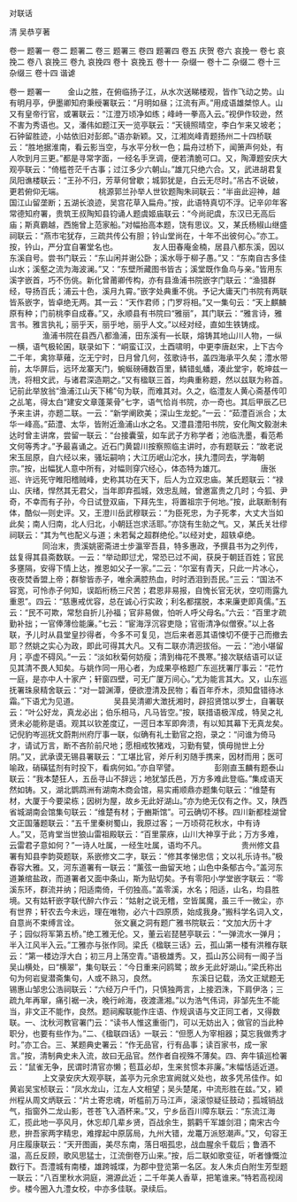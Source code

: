 <!-- { "loadSidebar": true } -->
对联话

清 吴恭亨著

卷一
题署一
卷二
题署二
卷三
题署三
卷四
题署四
卷五
庆贺
卷六
哀挽一
卷七
哀挽二
卷八
哀挽三
卷九
哀挽四
卷十
哀挽五
卷十一
杂缀一
卷十二
杂缀二
卷十三
杂缀三
卷十四
谐谑

卷一
题署一
　　金山之胜，在俯临扬子江，从水次送睇楼观，皆作飞动之势。山有明月亭，伊墨卿知府秉绶署联云：“月明如昼；江流有声。”用成语雄桀惊人。山又有皇帝行官，或署联云：“江澄万顷净如练；峰峙一拳高入云。”视伊作较逊，然不害为秀语也。又，潘伟如题江天一览亭联云：“天镜照晴空，李白乍来又坡老；石钟留胜迹，小姑依旧对彭郎。”语亦新颖。又，江湘岚峰青题扬州二十四桥联云：“胜地据淮南，看云影当空，与水平分秋一色；扁舟过桥下，闻箫声何处，有人吹到月三更。”都是寻常字面，一经名手烹调，便若清脆可口。又，陶潭题安庆大观亭联云：“倚槛苍茫千古事；过江多少六朝山。”雄兀只绝六合。又，武进胡君复凤阳谯楼联云：“王孙不归，芳草何曾歇；城郭犹是，白云无尽时。”吊古不说破，更若俯仰无端。
　　
　　桃源郭兰孙举人世钦题陶朱祠联云：“半亩此迎神，越国江山留垄断；五湖长浪迹，吴宫花草入扁舟。”按，此语特真切不浮。记辛卯年客常德知府署，贵筑王叔陶知县钧诵人题虞姬庙联云：“今尚祀虞，东汉已无高后庙；斯真霸越，西施曾上范家船。”对幅抬高本题，饶有思议。又，某氏杨椒山继盛祠联云：“燕市宅犹存，三疏共传公有胆；钤山堂尚在，十年不出彼何心。”亦工。按，钤山，严分宜自署堂名也。
　　
　　友人田春庵金楠，居县八都东溪，因以东溪自号。尝书门联云：“东山闲并谢公卧；溪水辱于柳子愚。”又：“东南自古多佳山水；溪壑之流为海波澜。”又：“东壁所藏图书皆古；溪堂既作鱼鸟与亲。”皆用东溪字嵌首，巧不伤佻。新化曾莆卿传构，亦有县渔浦书院嵌字门联云：“渔猎群经，导扬百氏；浦云十色，溪月九霄。”嵌字处典重不佻。予记大庸天门书院有两联皆系嵌字，皆卓绝无两。其一云：“天作君师；门罗将相。”又一集句云：“天上麒麟原有种；门前桃李自成春。”又，永顺县有书院曰“雅丽”，其门联云：“雅言诗，雅言书。雅言执礼；丽乎天，丽乎地，丽乎人文。”以经对经，直如生铁铸成。
　　
　　渔浦书院在县西八都渔浦，田东溪有—长联，熔铸其地山川人物，一纵一横，语气极轮囷，联录如下：“峒蛮讧汉，土酉啸明，中更李唐赵宋，上下古今二千年，禽狝草薙，汔无宁时，日月曾几何，弦歌诗书，盖四海承平久矣；澧水带前，太华屏后，远环龙寨天门，蜿蜒磅礡数百里，鳞错虬蟠，凑此堂宇，乾坤兹一洗，将相文武，与诸君深造期之。”又有楹联三首，均典重称题，然以兹联为称首。记前此举放翁“渔浦江山天下稀”句为联，而难其对。久之，临澧友人黄心斋基传叩之乩笔，得太白“建安文章蓬莱骨”七字，语气恰肖书院，亦一奇也。其后甲辰乙巳予来主讲，亦题二联。一云：“新学阐欧美；深山生龙蛇。”一云：“茹澧百派合；太华一峰高。”茹澧、太华，皆附近渔浦山水之名。又澧县澧阳书院，安化陶文毅澍未达时曾主讲席，尝留一联云：“台接囊萤，如车武子方称学者；池临洗墨，看范希文何等秀才。”予最喜诵之。近石门黄碧川按察照临主讲时，亦有题联云：“故老说宋玉屈原，自六经以来，骚坛嗣响；大江历岷山沱水，挟九澧同去，学海朝宗。”按，出幅犹人意中所有，对幅则穿穴经心，体态特为雄兀。
　　
　　唐张巡、许远死守睢阳稽贼峰，史称其功在天下，后人为立双忠庙。某氏题联云：“禄山、庆绪，悍然其无君父，当年即弃孤城，效忠乱贼，曾邀富贵之几时；今狐、尹奇，不幸而有子孙，今日试登双庙，下拜先生，将置祖宗于何地。”按，此联断制有体，酷似—则史评。又，王澄川岳武穆联云：“为臣死忠，为子死孝，大丈大当如此矣；南人归南，北人归北，小朝廷岂求活耶。”亦饶有生勍之气。又，某氏关壮缪祠联云：“其为气也配义与道；未若髯之超群绝伦。”以经对史，超轶卓绝。
　　
　　同治末，贵溪姚密斋进士步瀛宰吾县，特多惠政，予撰县书为之列传，兹复得其县斋数联。一云：“举动即愆尤，常恐已过不闻，获戾于朝廷百姓；官民多壅隔，安得下情上达，推恩如父子一家。”二云：“尔室有青天，只此一片冰心，夜夜焚香盟上帝；群黎皆赤子，唯余满腔热血，时时洒泪到吾民。”三云：“国法不容宽，可怜赤子何知，误蹈桁杨三尺苦；君恩非易报，自愧长官无状，空叨雨露九重恩”。四云：“慈惠戒优容，总在诚心行实政；利名都摆脱，本来廉吏即真儒。”五云：“民不可欺，常愁自折儿孙福；官非易做，怕听人呼父母名。”六云：“百里才疏勤补拙；一官俸薄俭能廉。”七云：“宦海浮沉容吏隐；官衙清净似僧寮。”以上各联，予儿时从县堂皇抄得者，今多不可复见，岂后来者恶其语悚切不便于己而撤去耶？然姚之实心为政，即此可得其大凡。又有二联亦清迥拔俗。一云：“池小堪留月；亭虚不碍风。”一云：“淡如秋菊何妨瘦；清到梅花不畏寒。”接次联结语可以证见其清不畏人知矣。与姚作同一用心者，为成果亭格题广东巡抚署厅事云：“花竹一庭，是亦中人十家产；轩窗四壁，可无广厦万间心。”尤为能言其大。又，山东巡抚署珠泉精舍联云：“对一碧渊潭，便欲澄清及民物；看百年乔木，须知盘错待冰霜。”下语尤为见道。
　　
　　吴县吴清卿大澂抚湘时，辟招贤馆以罗士，自署联云：“叶公好龙，真龙必出；伯乐相马，凡马皆空。”按，联措语极浑成，特吴之礼贤未必能称是语。观其以钦差度辽，一遌日本军即奔溃，有以知其幕下无真龙矣。记倪豹岑巡抚文蔚荆州府厅事一联，似确有礼士勤官之抱，录之：“问谁为倚马才，请试万言，断不吝阶前尺地；愿相戒牧猪戏，习勤有甓，慎毋抛世上分阴。”又，武承谟无锡县署联云：“工堪比官，斧斤利刃随手携来，因材而用；医可喻政，硝磺猛剂有时投下，看病何如。”亦自罕譬。
　　
　　彭刚直玉麟有题泰山联云：“我本楚狂人，五岳寻山不辞远；地犹邹氏邑，万方多难此登临。”集成语天然如铸。又，湖北鹦鹉洲有湖南木商会馆，易实甫顺鼎亦题集句联云：“维楚有材，大厦于今要梁栋；因树为屋，故乡无此好湖山。”亦为绝无仅有之作。又，陕西省城湖南会馆集句联云：“维楚有材；于豳斯馆”。可云确切不移。四川新都桂湖曾文正国藩题联云：“五千里秦树蜀山，我原过客；一万顷荷花秋水，中有诗人。”又，范肯堂当世狼山雷祖殿联云：“百里蒙庥，山川大神享于此；万方多难，云雷君子意如何？”一诗人吐属，一经生吐属，语均不凡。
　　
　　贵州修文县署有知县李韵萸题联，系嵌修文二字，联云：“修其孝悌忠信；文以礼乐诗书。”极舂容大雅。又，河东道署有一联云：“薰弦一曲留天地；山色中条郁古今。”盖河东道兼绾盐政，而道署者又面中条山，斯为贴切矣。予有零阳小学堂嵌字联云：“零溪东环，群流并纳；阳适南倚，千仞独高。”盖零溪，水名；阳适，山名，均县胜境。又有姑轩嵌字联代醉六作云：“姑射之说无稽，空皆属魔，虽三千一微尘，亦有世界；轩农去今未远，理在唯物，必六十四原质，始成我身。”搬科学名词入文，自意尚不束缚言诠。
　　
　　张文襄之洞有题广雅书院联云：“文加大历十才子；园似将军第五桥。”绝工雅无伦。又，董云岩琵琶亭联云：“一弹流水一弹月；半入江风半入云。”工雅亦与张作同。梁氏《楹联三话》云，孤山第一楼有洪稚存联云：“第一楼边浮大白；初三月上荡空青。”语极雄秀。又，孤山苏公祠有一阁子当吴山横处，曰“横翠”，集句联云：“今日重来问鸥鹭；故乡无此好湖山。”梁氏称出句为何岩叟潜斋集句，人或不熟习，良然。
　　
　　东溪日记载，汤文正斌题无锡惠山邹忠公浩祠联云：“六经万户千门，只慎独两言，上接泗洙，下肩伊洛；三疏九年再窜，痛引裾一决，晚行岭海，夜渡潇湘。”以为浩气伟词，非邹先生不能当，非文正不能作，良然。题祠廨联能作庄语、作规讽语与文正同工者，又得数联。一、沈秋河教官署门云：“读书人惟这重衙门，可以无妨出入；做官的当此种职分，也要有些作为。”二、《楹联四话》一联云：“但愿人为宰相器；莫忘我做秀才时。”亦工合。三、某题典史署云：“作无品官，行有品事；读百家书，成一家言。”按，清制典史未入流，故曰无品官。然作者自视殊不薄矣。四、奔牛镇巡检署云：“鼠雀无争，民谓时清官亦懒；苞苴必却，生来贫惯本非廉。”末幅恬适近道。
　　
　　上文录安庆大观亭联，盖亭为元余忠宣阙就义处也，故多凭吊佳作。如黄岩吴宝桢联云：“凤水龙山，江左人文相望；吴头楚尾，中流形胜在兹。”又，颍州程从周文炳联云：“片土寄忠魂，听槛前万马江声，滚滚惊疑征鼓动；孤城销战气，指窗外二龙山影，苍苍飞入酒杯来。”又，宁乡岳百川障东联云：“东流江海汇，揽此地一亭风月，休忘却几辈乡贤，百战余生，鹅鹳千军雄剑泪；南宋古今悲，拚吾家两字精忠，难撑起中原孱局，九州大错，龙鼍万派怒潮声。”又，句容王月庄履康联云：“天开图画，美尽东南，落日咽孤忠，战血腥余千载后；鲁酒不温，高丘反顾，歌风思猛士，江流倒卷万山来。”按，后二联如歌变征，听者慷慨泣数行下。吾澧城有南楼，雄跨城堞，为郡中登览第一名区。友人朱贞白附生芳型题一联云：“八百里秋水洞庭，溯源此近；二千年美人香草，把笔谁来。”特若高视阔步。楼今圈入九澧女校，中亦多佳联。录续后。
　　
